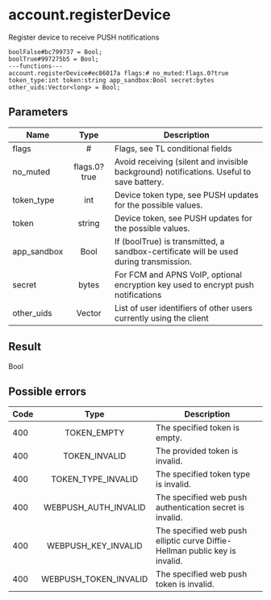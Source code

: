 # account.registerDevice
Register device to receive PUSH notifications

```
boolFalse#bc799737 = Bool;
boolTrue#997275b5 = Bool;
---functions---
account.registerDevice#ec86017a flags:# no_muted:flags.0?true token_type:int token:string app_sandbox:Bool secret:bytes other_uids:Vector<long> = Bool;
```

## Parameters
| Name | Type | Description |
| ---- | :----: | ----------- |
| flags | # | Flags, see TL conditional fields |
| no_muted | flags.0?true | Avoid receiving (silent and invisible background) notifications. Useful to save battery. |
| token_type | int | Device token type, see PUSH updates for the possible values. |
| token | string | Device token, see PUSH updates for the possible values. |
| app_sandbox | Bool | If (boolTrue) is transmitted, a sandbox-certificate will be used during transmission. |
| secret | bytes | For FCM and APNS VoIP, optional encryption key used to encrypt push notifications |
| other_uids | Vector<long> | List of user identifiers of other users currently using the client |


## Result
Bool

## Possible errors
| Code | Type | Description |
| ---- | :----: | ----------- |
| 400 | TOKEN_EMPTY | The specified token is empty. |
| 400 | TOKEN_INVALID | The provided token is invalid. |
| 400 | TOKEN_TYPE_INVALID | The specified token type is invalid. |
| 400 | WEBPUSH_AUTH_INVALID | The specified web push authentication secret is invalid. |
| 400 | WEBPUSH_KEY_INVALID | The specified web push elliptic curve Diffie-Hellman public key is invalid. |
| 400 | WEBPUSH_TOKEN_INVALID | The specified web push token is invalid. |


